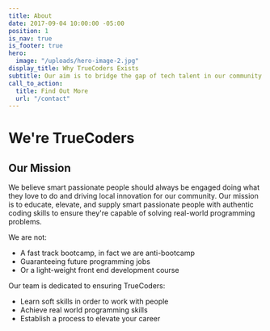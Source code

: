 ```yaml
---
title: About
date: 2017-09-04 10:00:00 -05:00
position: 1
is_nav: true
is_footer: true
hero:
  image: "/uploads/hero-image-2.jpg"
display_title: Why TrueCoders Exists
subtitle: Our aim is to bridge the gap of tech talent in our community with TrueCoders
call_to_action:
  title: Find Out More
  url: "/contact"
---
```


# We're TrueCoders

## Our Mission

We believe smart passionate people should always be engaged doing what they love to do and driving local innovation for our community. Our mission is to educate, elevate, and supply smart passionate people with authentic coding skills to ensure they're capable of solving real-world programming problems.

We are not:

* A fast track bootcamp, in fact we are anti-bootcamp
* Guaranteeing future programming jobs
* Or a light-weight front end development course

Our team is dedicated to ensuring TrueCoders:

* Learn soft skills in order to work with people
* Achieve real world programming skills
* Establish a process to elevate your career